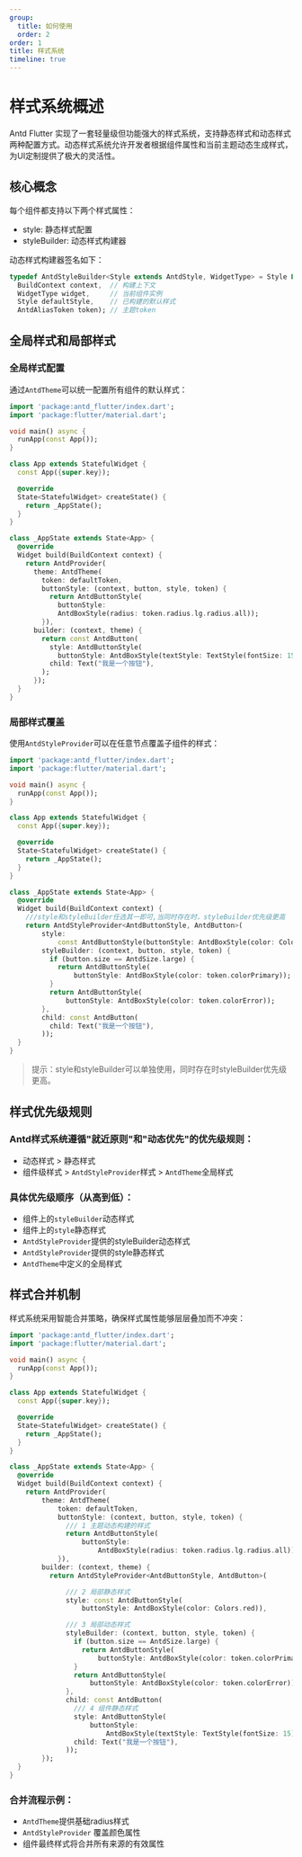 ```yaml
---
group:
  title: 如何使用
  order: 2
order: 1
title: 样式系统
timeline: true
---
```


# 样式系统概述

Antd Flutter 实现了一套轻量级但功能强大的样式系统，支持静态样式和动态样式两种配置方式。动态样式系统允许开发者根据组件属性和当前主题动态生成样式，为UI定制提供了极大的灵活性。

## 核心概念

每个组件都支持以下两个样式属性：

* style: 静态样式配置
* styleBuilder: 动态样式构建器

动态样式构建器签名如下：

```dart
typedef AntdStyleBuilder<Style extends AntdStyle, WidgetType> = Style Function(
  BuildContext context,  // 构建上下文
  WidgetType widget,     // 当前组件实例
  Style defaultStyle,    // 已构建的默认样式
  AntdAliasToken token); // 主题token
```

## 全局样式和局部样式

### 全局样式配置

通过`AntdTheme`可以统一配置所有组件的默认样式：

```dart
import 'package:antd_flutter/index.dart';
import 'package:flutter/material.dart';

void main() async {
  runApp(const App());
}

class App extends StatefulWidget {
  const App({super.key});

  @override
  State<StatefulWidget> createState() {
    return _AppState();
  }
}

class _AppState extends State<App> {
  @override
  Widget build(BuildContext context) {
    return AntdProvider(
      theme: AntdTheme(
        token: defaultToken,
        buttonStyle: (context, button, style, token) {
          return AntdButtonStyle(
            buttonStyle:
            AntdBoxStyle(radius: token.radius.lg.radius.all));
        }),
      builder: (context, theme) {
        return const AntdButton(
          style: AntdButtonStyle(
            buttonStyle: AntdBoxStyle(textStyle: TextStyle(fontSize: 15))),
          child: Text("我是一个按钮"),
        );
      });
  }
}

```

### 局部样式覆盖

使用`AntdStyleProvider`可以在任意节点覆盖子组件的样式：

```dart
import 'package:antd_flutter/index.dart';
import 'package:flutter/material.dart';

void main() async {
  runApp(const App());
}

class App extends StatefulWidget {
  const App({super.key});

  @override
  State<StatefulWidget> createState() {
    return _AppState();
  }
}

class _AppState extends State<App> {
  @override
  Widget build(BuildContext context) {
    ///style和styleBuilder任选其一即可,当同时存在时，styleBuilder优先级更高
    return AntdStyleProvider<AntdButtonStyle, AntdButton>(
        style:
            const AntdButtonStyle(buttonStyle: AntdBoxStyle(color: Colors.red)),
        styleBuilder: (context, button, style, token) {
          if (button.size == AntdSize.large) {
            return AntdButtonStyle(
                buttonStyle: AntdBoxStyle(color: token.colorPrimary));
          }
          return AntdButtonStyle(
              buttonStyle: AntdBoxStyle(color: token.colorError));
        },
        child: const AntdButton(
          child: Text("我是一个按钮"),
        ));
  }
}

```

> 提示：style和styleBuilder可以单独使用，同时存在时styleBuilder优先级更高。

## 样式优先级规则

### Antd样式系统遵循"就近原则"和"动态优先"的优先级规则：

* 动态样式 > 静态样式
* 组件级样式 > `AntdStyleProvider`样式 > `AntdTheme`全局样式

### 具体优先级顺序（从高到低）：

* 组件上的`styleBuilder`动态样式
* 组件上的`style`静态样式
* `AntdStyleProvider`提供的styleBuilder动态样式
* `AntdStyleProvider`提供的style静态样式
* `AntdTheme`中定义的全局样式

## 样式合并机制

样式系统采用智能合并策略，确保样式属性能够层层叠加而不冲突：

```dart
import 'package:antd_flutter/index.dart';
import 'package:flutter/material.dart';

void main() async {
  runApp(const App());
}

class App extends StatefulWidget {
  const App({super.key});

  @override
  State<StatefulWidget> createState() {
    return _AppState();
  }
}

class _AppState extends State<App> {
  @override
  Widget build(BuildContext context) {
    return AntdProvider(
        theme: AntdTheme(
            token: defaultToken,
            buttonStyle: (context, button, style, token) {
              /// 1 主题动态构建的样式
              return AntdButtonStyle(
                  buttonStyle:
                      AntdBoxStyle(radius: token.radius.lg.radius.all));
            }),
        builder: (context, theme) {
          return AntdStyleProvider<AntdButtonStyle, AntdButton>(

              /// 2 局部静态样式
              style: const AntdButtonStyle(
                  buttonStyle: AntdBoxStyle(color: Colors.red)),

              /// 3 局部动态样式
              styleBuilder: (context, button, style, token) {
                if (button.size == AntdSize.large) {
                  return AntdButtonStyle(
                      buttonStyle: AntdBoxStyle(color: token.colorPrimary));
                }
                return AntdButtonStyle(
                    buttonStyle: AntdBoxStyle(color: token.colorError));
              },
              child: const AntdButton(
                /// 4 组件静态样式
                style: AntdButtonStyle(
                    buttonStyle:
                        AntdBoxStyle(textStyle: TextStyle(fontSize: 15)),radius: 15.radius.all),
                child: Text("我是一个按钮"),
              ));
        });
  }
}

```

### 合并流程示例：

* `AntdTheme`提供基础radius样式
* `AntdStyleProvider` 覆盖颜色属性
* 组件最终样式将合并所有来源的有效属性
